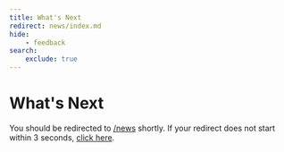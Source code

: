 ```yaml
---
title: What's Next
redirect: news/index.md
hide: 
    - feedback
search:
    exclude: true
---
```

# What's Next
You should be redirected to [/news](../../news/index.md) shortly. If your redirect does not start within 3 seconds, [click here](../../news/index.md).